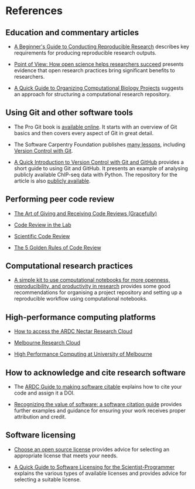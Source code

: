 # References

## Education and commentary articles

- [A Beginner's Guide to Conducting Reproducible Research](https://doi.org/10.1002/bes2.1801) describes key requirements for producing reproducible research outputs.

- [Point of View: How open science helps researchers succeed](https://doi.org/10.7554/eLife.16800) presents evidence that open research practices bring significant benefits to researchers.

- [A Quick Guide to Organizing Computational Biology Projects](https://doi.org/10.1371/journal.pcbi.1000424) suggests an approach for structuring a computational research repository.

## Using Git and other software tools

- The Pro Git book is [available online](https://git-scm.com/book).
  It starts with an overview of Git basics and then covers every aspect of Git in great detail.

- The Software Carpentry Foundation publishes [many lessons](https://software-carpentry.org/lessons/), including [Version Control with Git](https://swcarpentry.github.io/git-novice/).

- [A Quick Introduction to Version Control with Git and GitHub](https://doi.org/10.1371/journal.pcbi.1004668) provides a short guide to using Git and GitHub.
  It presents an example of analysing publicly available ChIP-seq data with Python.
  The repository for the article is also [publicly available](https://github.com/jdblischak/git-for-science).

## Performing peer code review

- [The Art of Giving and Receiving Code Reviews (Gracefully)](https://www.alexandra-hill.com/2018/06/25/the-art-of-giving-and-receiving-code-reviews/)

- [Code Review in the Lab](https://ropensci.org/blog/2018/11/29/codereview/)

- [Scientific Code Review](https://uwescience.github.io/neuroinformatics/2017/10/08/code-review.html)

- [The 5 Golden Rules of Code Review](https://www.semasoftware.com/blog/the-5-golden-rules-of-code-reviews)

## Computational research practices

- [A simple kit to use computational notebooks for more openness, reproducibility, and productivity in research](https://doi.org/10.1371/journal.pcbi.1010356) provides some good recommendations for organising a project repository and setting up a reproducible workflow using computational notebooks.

## High-performance computing platforms

- [How to access the ARDC Nectar Research Cloud](https://ardc.edu.au/services/nectar-research-cloud/how-to-access-the-ardc-nectar-research-cloud/)

- [Melbourne Research Cloud](https://docs.cloud.unimelb.edu.au/)

- [High Performance Computing at University of Melbourne](https://dashboard.hpc.unimelb.edu.au/)

## How to acknowledge and cite research software

- The [ARDC Guide to making software citable](https://doi.org/10.5281/zenodo.5003989) explains how to cite your code and assign it a DOI.

- [Recognizing the value
of software: a software citation guide](https://doi.org/10.12688/f1000research.26932.2) provides further examples and guidance for ensuring your work receives proper attribution and credit.

## Software licensing

- [Choose an open source license](https://choosealicense.com/) provides advice for selecting an appropriate license that meets your needs.

- [A Quick Guide to Software Licensing for the Scientist-Programmer](https://doi.org/10.1371/journal.pcbi.1002598) explains the various types of available licenses and provides advice for selecting a suitable license.
